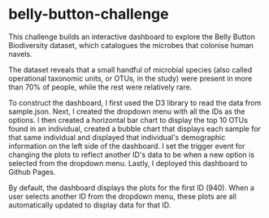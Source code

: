 # belly-button-challenge

This challenge builds an interactive dashboard to explore the Belly Button Biodiversity dataset, which catalogues the microbes that colonise human navels.

The dataset reveals that a small handful of microbial species (also called operational taxonomic units, or OTUs, in the study) were present in more than 70% of people, while the rest were relatively rare.

To construct the dashboard, I first used the D3 library to read the data from sample.json. Next, I created the dropdown menu with all the IDs as the options. I then created a horizontal bar chart to display the top 10 OTUs found in an individual, created a bubble chart that displays each sample for that same individual and displayed that individual's demographic information on the left side of the dashboard. I set the trigger event for changing the plots to reflect another ID's data to be when a new option is selected from the dropdown menu. Lastly, I deployed this dashboard to Github Pages.

By default, the dashboard displays the plots for the first ID (940). When a user selects another ID from the dropdown menu, these plots are all automatically updated to display data for that ID.
